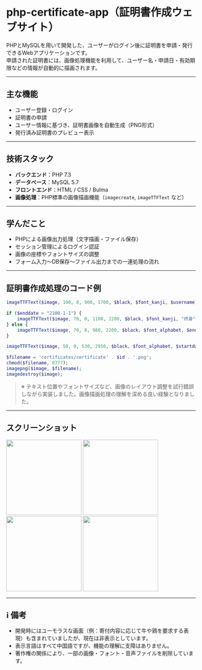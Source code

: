 # php-certificate-app（証明書作成ウェブサイト）

PHPとMySQLを用いて開発した、ユーザーがログイン後に証明書を申請・発行できるWebアプリケーションです。  
申請された証明書には、画像処理機能を利用して、ユーザー名・申請日・有効期限などの情報が自動的に描画されます。

---

## 主な機能

- ユーザー登録・ログイン
- 証明書の申請
- ユーザー情報に基づき、証明書画像を自動生成（PNG形式）
- 発行済み証明書のプレビュー表示

---

## 技術スタック

- **バックエンド**：PHP 7.3
- **データベース**：MySQL 5.7
- **フロントエンド**：HTML / CSS / Bulma
- **画像処理**：PHP標準の画像描画機能（`imagecreate`, `imageTTFText` など）

---

## 学んだこと

- PHPによる画像出力処理（文字描画・ファイル保存）
- セッション管理によるログイン認証
- 画像の座標やフォントサイズの調整
- フォーム入力〜DB保存〜ファイル出力までの一連処理の流れ

---

## 証明書作成処理のコード例

```php
imageTTFText($image, 190, 0, 900, 1700, $black, $font_kanji, $username);

if ($enddate > "2100-1-1") {
    imageTTFText($image, 70, 0, 1100, 2200, $black, $font_kanji, "终身");
} else {
    imageTTFText($image, 70, 0, 980, 2200, $black, $font_alphabet, $enddate);
}

imageTTFText($image, 50, 0, 530, 2950, $black, $font_alphabet, $startdate);

$filename = 'certificates/certificate' . $id . '.png';
chmod($filename, 0777);
imagepng($image, $filename);
imagedestroy($image);
```

> ※ テキスト位置やフォントサイズなど、画像のレイアウト調整を試行錯誤しながら実装しました。画像描画処理の理解を深める良い経験となりました。

---

## スクリーンショット

<img src="https://github.com/cyyier/recipe/assets/52512369/a01e4ede-9cdf-40fc-8be4-42b32e5d9d80" width="200">
<img src="https://github.com/cyyier/recipe/assets/52512369/a3a221c4-e1ad-4956-9c72-bf8013ab405d" width="200">
<img src="https://github.com/cyyier/recipe/assets/52512369/d804c348-f6d9-46b5-b913-ed2d2db4b038" width="200">
<img src="https://github.com/cyyier/recipe/assets/52512369/f4ed14e3-6c2e-42f5-999c-fe012b787ac4" width="200">

---

## ℹ️ 備考

- 開発時にはユーモラスな画面（例：寄付内容に応じて牛や鶏を要求する表現）も含まれていましたが、現在は非表示としています。
- 表示言語はすべて中国語ですが、機能の理解に支障はありません。
- 著作権の関係により、一部の画像・フォント・音声ファイルを削除しています。
